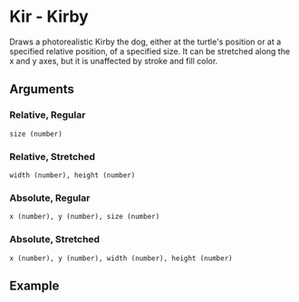 # Kir - Kirby

Draws a photorealistic Kirby the dog, either at the turtle's position or at a specified relative position, of a specified size. It can be stretched along the x and y axes, but it is unaffected by stroke and fill color.

## Arguments

### Relative, Regular
```size (number)```

### Relative, Stretched
```width (number), height (number)```

### Absolute, Regular
```x (number), y (number), size (number)```

### Absolute, Stretched
```x (number), y (number), width (number), height (number)```

## Example

<editor :code="`
Kirby Example
by Milo Jacobs and Stampton G. Stampton\n
kir 400 400.
`"
:code-wordier="`
Kirby Example
by Milo Jacobs and Stampton G. Stampton\n
This brutal killer cannot get away. He killed 400 people over the course of 400 days!
If you see the face to your right, alert the police immediately. He is a dangerous criminal.
`"
output-method='canvas'>
</editor>